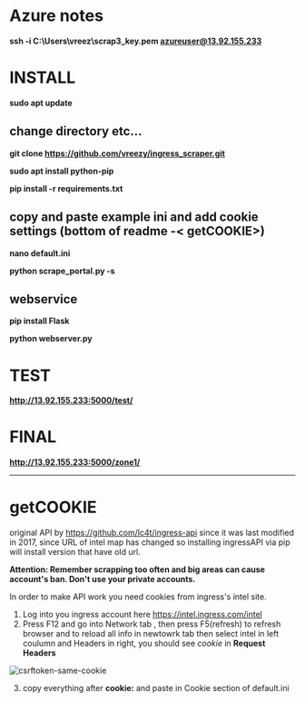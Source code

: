 # Azure notes
**ssh -i C:\Users\vreez\scrap3_key.pem azureuser@13.92.155.233**

# INSTALL

**sudo apt update**

## change directory etc...
**git clone https://github.com/vreezy/ingress_scraper.git**

**sudo apt install python-pip**

**pip install -r requirements.txt**

## copy and paste example ini and add cookie settings (bottom of readme -< getCOOKIE>)
**nano default.ini**

**python scrape_portal.py -s**

## webservice
**pip install Flask**

**python webserver.py**

# TEST
**http://13.92.155.233:5000/test/**

# FINAL
**http://13.92.155.233:5000/zone1/**


---
# getCOOKIE
original API by https://github.com/lc4t/ingress-api
since it was last modified in 2017, since URL of intel map has changed so installing ingressAPI via pip will install version that have old url. 


**Attention: Remember scrapping too often and big areas can cause account's ban. Don't use your private accounts.**

In order to make API work you need cookies from ingress's intel site. 
1. Log into you ingress account here https://intel.ingress.com/intel
2. Press F12 and go into Network tab , then press F5(refresh) to refresh browser and to reload all info in newtowrk tab then select intel in left coulumn and Headers in right, you should see *cookie* in **Request Headers**


![csrftoken-same-cookie](https://i.imgur.com/hyJ0ftT.jpg)




3. copy everything after **cookie:** and paste in Cookie section of default.ini
